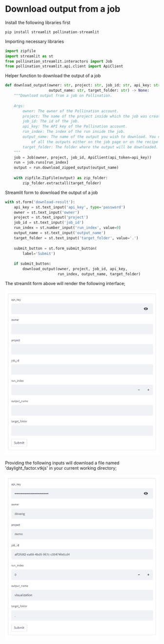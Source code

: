 # Download output from a job

Install the following libraries first

```python
pip install streamlit pollination-streamlit
```

Importing necessary libraries

```python
import zipfile
import streamlit as st
from pollination_streamlit.interactors import Job
from pollination_streamlit.api.client import ApiClient
```

Helper function to download the output of a job

```python
def download_output(owner: str, project: str, job_id: str, api_key: str, run_index: int,
                    output_name: str, target_folder: str) -> None:
    """Download output from a job on Pollination.

    Args:
        owner: The owner of the Pollination account.
        project: The name of the project inside which the job was created.
        job_id: The id of the job.
        api_key: The API key of the Pollination account.
        run_index: The index of the run inside the job.
        output_name: The name of the output you wish to download. You can find the names
            of all the outputs either on the job page or on the recipe page.
        target_folder: The folder where the output will be downloaded.
    """
    job = Job(owner, project, job_id, ApiClient(api_token=api_key))
    run = job.runs[run_index]
    output = run.download_zipped_output(output_name)

    with zipfile.ZipFile(output) as zip_folder:
        zip_folder.extractall(target_folder)
```

Streamlit form to download the output of a job

```python
with st.form('download-result'):
    api_key = st.text_input('api_key', type='password')
    owner = st.text_input('owner')
    project = st.text_input('project')
    job_id = st.text_input('job_id')
    run_index = st.number_input('run_index', value=0)
    output_name = st.text_input('output_name')
    target_folder = st.text_input('target_folder', value='.')

    submit_button = st.form_submit_button(
        label='Submit')

    if submit_button:
        download_output(owner, project, job_id, api_key,
                        run_index, output_name, target_folder)
```

The streamlit form above will render the following interface;

![](../.gitbook/assets/pollination-apps/download_job.png)

Providing the following inputs will download a file named 'daylight_factor.vtkjs' in your
current working directory;

![](../.gitbook/assets/pollination-apps/download_job_query.png)
